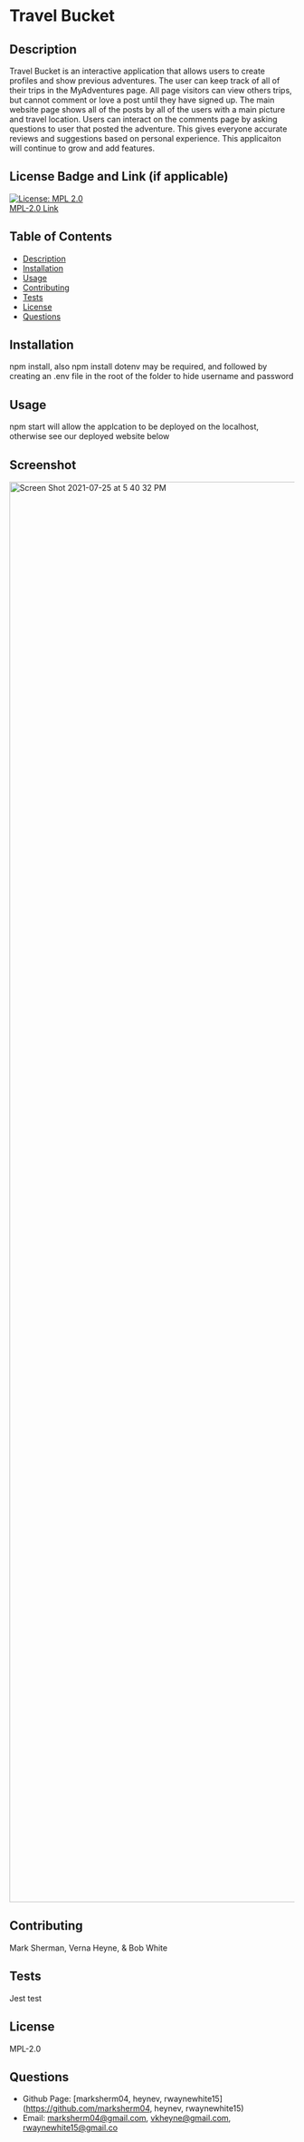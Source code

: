 # Travel Bucket


## Description
Travel Bucket is an interactive application that allows users to create profiles and show previous adventures.  The user can keep track of all of their trips in the MyAdventures page. All page visitors can view others trips, but cannot comment or love a post until they have signed up.  The main website page shows all of the posts by all of the users with a main picture and travel location.  Users can interact on the comments page by asking questions to user that posted the adventure. This gives everyone accurate reviews and suggestions based on personal experience.  This applicaiton will continue to grow and add features. 

## License Badge and Link (if applicable)
[![License: MPL 2.0](https://img.shields.io/badge/License-MPL%202.0-brightgreen.svg)](https://opensource.org/licenses/MPL-2.0) <br />
[MPL-2.0 Link](https://opensource.org/licenses/MPL-2.0)

  ## Table of Contents
- [Description](#description)
- [Installation](#dnstallation)
- [Usage](#usage)
- [Contributing](#contributing)
- [Tests](#tests)
- [License](#license)
- [Questions](#githubUser)

## Installation
npm install, also npm install dotenv may be required, and followed by creating an .env file in the root of the folder to hide username and password

## Usage
npm start will allow the applcation to be deployed on the localhost, otherwise see our deployed website below

## Screenshot
<img width="2505" alt="Screen Shot 2021-07-25 at 5 40 32 PM" src="https://user-images.githubusercontent.com/81338255/126914306-017dd1f5-a55a-485d-9b21-fdcae5ffb005.png">


## Contributing
Mark Sherman, Verna Heyne, & Bob White

## Tests
Jest test

## License
MPL-2.0

## Questions
- Github Page: [marksherm04, heynev, rwaynewhite15](https://github.com/marksherm04, heynev, rwaynewhite15)
- Email: marksherm04@gmail.com, vkheyne@gmail.com, rwaynewhite15@gmail.co
